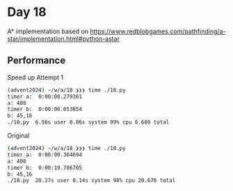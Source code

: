 # Day 18

A* implementation based on https://www.redblobgames.com/pathfinding/a-star/implementation.html#python-astar

## Performance
Speed up Attempt 1
```bash
(advent2024) ~/w/a/18 ❯❯❯ time ./18.py                                                                                                                                                                                                           main ✚ ✱ ◼
timer a:  0:00:00.279361
a: 408
timer b:  0:00:06.053854
b: 45,16
./18.py  6.56s user 0.06s system 99% cpu 6.680 total
```

Original
```bash
(advent2024) ~/w/a/18 ❯❯❯ time ./18.py                                                                                                                                                                                                           main ✚ ✱ ◼
timer a:  0:00:00.364694
a: 408
timer b:  0:00:19.706705
b: 45,16
./18.py  20.27s user 0.14s system 98% cpu 20.676 total
```
